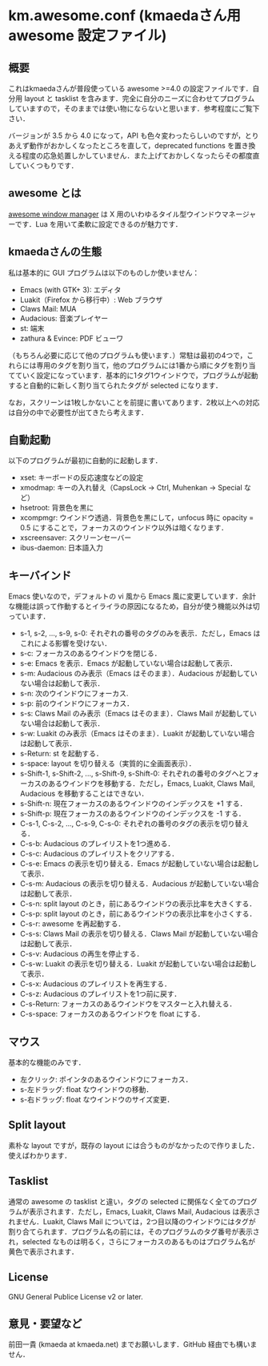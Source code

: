 # km.awesome.conf (kmaedaさん用 awesome 設定ファイル)

## 概要

これはkmaedaさんが普段使っている awesome >=4.0 の設定ファイルです．自分用 layout と tasklist を含みます．完全に自分のニーズに合わせてプログラムしていますので，そのままでは使い物にならないと思います．参考程度にご覧下さい．

バージョンが 3.5 から 4.0 になって，API も色々変わったらしいのですが，とりあえず動作がおかしくなったところを直して，deprecated functions を置き換える程度の応急処置しかしていません．また上げておかしくなったらその都度直していくつもりです．

## awesome とは

[awesome window manager](https://awesomewm.org/) は X 用のいわゆるタイル型ウインドウマネージャーです．Lua を用いて柔軟に設定できるのが魅力です．

## kmaedaさんの生態

私は基本的に GUI プログラムは以下のものしか使いません：

 * Emacs (with GTK+ 3): エディタ
 * Luakit（Firefox から移行中）: Web ブラウザ
 * Claws Mail: MUA
 * Audacious: 音楽プレイヤー
 * st: 端末
 * zathura & Evince: PDF ビューワ

（もちろん必要に応じて他のプログラムも使います．）常駐は最初の4つで，これらには専用のタグを割り当て，他のプログラムには1番から順にタグを割り当てていく設定になっています．基本的に1タグ1ウインドウで，プログラムが起動すると自動的に新しく割り当てられたタグが selected になります．

なお，スクリーンは1枚しかないことを前提に書いてあります．2枚以上への対応は自分の中で必要性が出てきたら考えます．

## 自動起動

以下のプログラムが最初に自動的に起動します．

 * xset: キーボードの反応速度などの設定
 * xmodmap: キーの入れ替え（CapsLock -> Ctrl, Muhenkan -> Special など）
 * hsetroot: 背景色を黒に
 * xcompmgr: ウインドウ透過．背景色を黒にして，unfocus 時に opacity = 0.5 にすることで，フォーカスのウインドウ以外は暗くなります．
 * xscreensaver: スクリーンセーバー
 * ibus-daemon: 日本語入力

## キーバインド

Emacs 使いなので，デフォルトの vi 風から Emacs 風に変更しています．余計な機能は誤って作動するとイライラの原因になるため，自分が使う機能以外は切っています．

 * s-1, s-2, ..., s-9, s-0: それぞれの番号のタグのみを表示．ただし，Emacs はこれによる影響を受けない．
 * s-c: フォーカスのあるウインドウを閉じる．
 * s-e: Emacs を表示．Emacs が起動していない場合は起動して表示．
 * s-m: Audacious のみ表示（Emacs はそのまま）．Audacious が起動していない場合は起動して表示．
 * s-n: 次のウインドウにフォーカス.
 * s-p: 前のウインドウにフォーカス．
 * s-s: Claws Mail のみ表示（Emacs はそのまま）．Claws Mail が起動していない場合は起動して表示．
 * s-w: Luakit のみ表示（Emacs はそのまま）．Luakit が起動していない場合は起動して表示．
 * s-Return: st を起動する．
 * s-space: layout を切り替える（実質的に全画面表示）．
 * s-Shift-1, s-Shift-2, ..., s-Shift-9, s-Shift-0: それぞれの番号のタグへとフォーカスのあるウインドウを移動する．ただし，Emacs, Luakit, Claws Mail, Audacious を移動することはできない．
 * s-Shift-n: 現在フォーカスのあるウインドウのインデックスを +1 する．
 * s-Shift-p: 現在フォーカスのあるウインドウのインデックスを -1 する．
 * C-s-1, C-s-2, ..., C-s-9, C-s-0: それぞれの番号のタグの表示を切り替える．
 * C-s-b: Audacious のプレイリストを1つ進める．
 * C-s-c: Audacious のプレイリストをクリアする．
 * C-s-e: Emacs の表示を切り替える．Emacs が起動していない場合は起動して表示．
 * C-s-m: Audacious の表示を切り替える．Audacious が起動していない場合は起動して表示．
 * C-s-n: split layout のとき，前にあるウインドウの表示比率を大きくする．
 * C-s-p: split layout のとき，前にあるウインドウの表示比率を小さくする．
 * C-s-r: awesome を再起動する．
 * C-s-s: Claws Mail の表示を切り替える．Claws Mail が起動していない場合は起動して表示．
 * C-s-v: Audacious の再生を停止する．
 * C-s-w: Luakit の表示を切り替える．Luakit が起動していない場合は起動して表示．
 * C-s-x: Audacious のプレイリストを再生する．
 * C-s-z: Audacious のプレイリストを1つ前に戻す．
 * C-s-Return: フォーカスのあるウインドウをマスターと入れ替える．
 * C-s-space: フォーカスのあるウインドウを float にする．

## マウス

基本的な機能のみです．

 * 左クリック: ポインタのあるウインドウにフォーカス．
 * s-左ドラッグ: float なウインドウの移動．
 * s-右ドラッグ: float なウインドウのサイズ変更．

## Split layout

素朴な layout ですが，既存の layout には合うものがなかったので作りました．使えばわかります．

## Tasklist

通常の awesome の tasklist と違い，タグの selected に関係なく全てのプログラムが表示されます．ただし，Emacs, Luakit, Claws Mail, Audacious は表示されません．Luakit, Claws Mail については，2つ目以降のウインドウにはタグが割り合てられます．プログラム名の前には，そのプログラムのタグ番号が表示され，selected なものは明るく，さらにフォーカスのあるものはプログラム名が黄色で表示されます．

## License

GNU General Publice License v2 or later.

## 意見・要望など

前田一貴 (kmaeda at kmaeda.net) までお願いします．GitHub 経由でも構いません．
